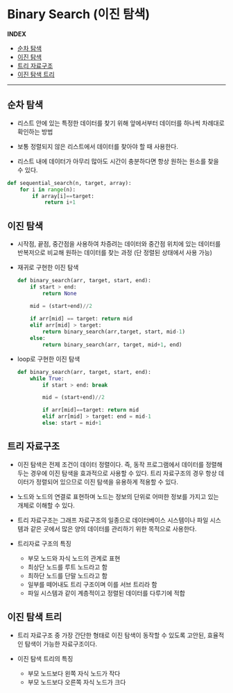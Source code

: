# Binary Search (이진 탐색)

**INDEX**

- [순차 탐색](#순차-탐색)
- [이진 탐색](#이진-탐색)
- [트리 자료구조](#트리-자료구조)
- [이진 탐색 트리](#이진-탐색-트리)
---

## 순차 탐색

- 리스트 안에 있는 특정한 데이터를 찾기 위해 앞에서부터 데이터를 하나씩 차례대로 확인하는 방법

- 보통 정렬되지 않은 리스트에서 데이터를 찾아야 할 때 사용한다.

- 리스트 내에 데이터가 아무리 많아도 시간이 충분하다면 항상 원하는 원소를 찾을 수 있다.

```python
def sequential_search(n, target, array):
    for i in range(n):
        if array[i]==target:
            return i+1
```

## 이진 탐색

- 시작점, 끝점, 중간점을 사용하여 차증려는 데이터와 중간점 위치에 있는 데이터를 반복저으로 비교해 원하는 데이터를 찾는 과정 (단 정렬된 상태에서 사용 가능)

- 재귀로 구현한 이진 탐색
    ```python
    def binary_search(arr, target, start, end):
        if start > end:
            return None

        mid = (start+end)//2
        
        if arr[mid] == target: return mid
        elif arr[mid] > target: 
            return binary_search(arr,target, start, mid-1)
        else:
            return binary_search(arr, target, mid+1, end)
    ```

- loop로 구현한 이진 탐색
    ```python
    def binary_search(arr, target, start, end):
        while True:
            if start > end: break

            mid = (start+end)//2

            if arr[mid]==target: return mid
            elif arr[mid] > target: end = mid-1
            else: start = mid+1
    ```

## 트리 자료구조

- 이진 탐색은 전제 조건이 데이터 정렬이다. 즉, 동작 프로그램에서 데이터를 정렬해두는 경우에 이진 탐색을 효과적으로 사용할 수 있다. 트리 자료구조의 경우 항상 데이터가 정렬되어 있으므로 이진 탐색을 유용하게 적용할 수 있다.

- 노드와 노드의 연결로 표현하며 노드는 정보의 단위로 어떠한 정보를 가지고 있는 개체로 이해할 수 있다.

- 트리 자료구조는 그래프 자료구조의 일종으로 데이터베이스 시스템이나 파일 시스템과 같은 곳에서 많은 양의 데이터를 관리하기 위한 목적으로 사용한다.

- 트리자료 구조의 특징
    - 부모 노드와 자식 노드의 관계로 표현
    - 최상단 노드를 루트 노드라고 함
    - 최하단 노드를 단말 노드라고 함
    - 일부를 떼어내도 트리 구조이며 이를 서브 트리라 함
    - 파일 시스템과 같이 계층적이고 정렬된 데이터를 다루기에 적합

## 이진 탐색 트리

- 트리 자료구조 중 가장 간단한 형태로 이진 탐색이 동작할 수 있도록 고안된, 효율적인 탐색이 가능한 자료구조이다.

- 이진 탐색 트리의 특징
    - 부모 노드보다 왼쪽 자식 노드가 작다
    - 부모 노드보다 오른쪽 자식 노드가 크다